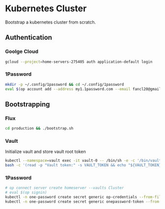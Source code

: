 # Kubernetes Cluster

Bootstrap a kubernetes cluster from scratch.

## Authentication
### Goolge Cloud
```bash
gcloud --project=home-servers-275405 auth application-default login
```

### 1Password
```bash
mkdir -p ~/.config/1password && cd ~/.config/1password
eval $(op account add --address my1.1password.com --email fancl20@gmail.com --signin)
```

## Bootstrapping
### Flux
```bash
cd production && ./bootstrap.sh
```

### Vault
Initialize vault and store vault root token
```bash
kubectl --namespace=vault exec -it vault-0 -- /bin/sh -e -c '/bin/vault operator init'
bash -c '(read -p "Vault token:" -s VAULT_TOKEN && echo "${VAULT_TOKEN}" | sudo tee ~/.vault-token > /dev/null)'
```

### 1Password
```bash
# op connect server create homeserver --vaults Cluster
# eval $(op signin)
kubectl -n one-password create secret generic op-credentials --from-file=1password-credentials.json=./1password-credentials.json
kubectl -n one-password create secret generic onepassword-token --from-literal=token=$(op connect token create --server homeserver --vault Cluster onepassword-operator)
```
